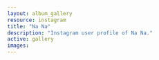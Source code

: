```yaml
---
layout: album_gallery
resource: instagram
title: "Na Na"
description: "Instagram user profile of Na Na."
active: gallery
images:
---
```

